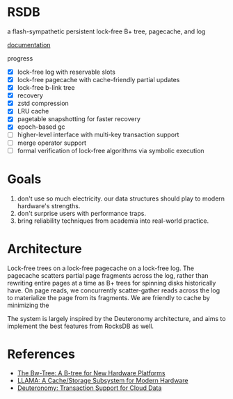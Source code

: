 # RSDB

a flash-sympathetic persistent lock-free B+ tree, pagecache, and log 

[documentation](https://docs.rs/rsdb)

progress

- [x] lock-free log with reservable slots
- [x] lock-free pagecache with cache-friendly partial updates
- [x] lock-free b-link tree
- [x] recovery
- [x] zstd compression
- [x] LRU cache
- [x] pagetable snapshotting for faster recovery
- [x] epoch-based gc
- [ ] higher-level interface with multi-key transaction support
- [ ] merge operator support
- [ ] formal verification of lock-free algorithms via symbolic execution

# Goals

1. don't use so much electricity. our data structures should play to modern hardware's strengths.
1. don't surprise users with performance traps.
1. bring reliability techniques from academia into real-world practice.

# Architecture

Lock-free trees on a lock-free pagecache on a lock-free log. The pagecache scatters
partial page fragments across the log, rather than rewriting entire pages at a time
as B+ trees for spinning disks historically have. On page reads, we concurrently
scatter-gather reads across the log to materialize the page from its fragments.
We are friendly to cache by minimizing the 

The system is largely inspired by the Deuteronomy architecture, and aims to implement
the best features from RocksDB as well.

# References

* [The Bw-Tree: A B-tree for New Hardware Platforms](https://www.microsoft.com/en-us/research/wp-content/uploads/2016/02/bw-tree-icde2013-final.pdf)
* [LLAMA: A Cache/Storage Subsystem for Modern Hardware](https://www.microsoft.com/en-us/research/wp-content/uploads/2016/02/llama-vldb2013.pdf)
* [Deuteronomy: Transaction Support for Cloud Data](https://www.microsoft.com/en-us/research/publication/deuteronomy-transaction-support-for-cloud-data/)

